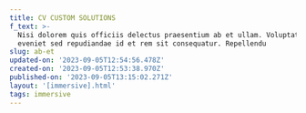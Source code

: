 ```yaml
---
title: CV CUSTOM SOLUTIONS
f_text: >-
  Nisi dolorem quis officiis delectus praesentium ab et ullam. Voluptatum
  eveniet sed repudiandae id et rem sit consequatur. Repellendu
slug: ab-et
updated-on: '2023-09-05T12:54:56.478Z'
created-on: '2023-09-05T12:53:38.970Z'
published-on: '2023-09-05T13:15:02.271Z'
layout: '[immersive].html'
tags: immersive
---
```



